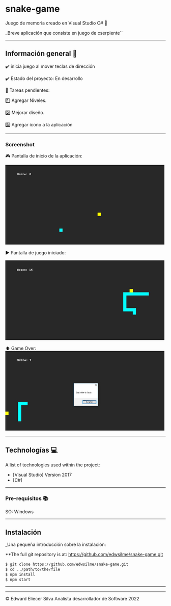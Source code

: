 # snake-game


Juego de memoria creado en Visual Studio C# :space_invader:

_Breve aplicación que consiste en juego de cserpiente``

***

## Información general :pencil:

:heavy_check_mark: inicia juego al mover teclas de dirección<p>
:heavy_check_mark: Estado del proyecto: En desarrollo

:mag_right: Tareas pendientes:<p>
:one: Agregar Niveles.<p>
:two: Mejorar diseño.<p>
:three: Agregar ícono a la aplicación

***

### Screenshot

  
:video_game: Pantalla de inicio de la aplicación:<p>
<img src="https://github.com/edwsilme/raw/blob/main/img-snake/img01.JPG" width="500">

:arrow_forward: Pantalla de juego iniciado:<p>
<img src="https://github.com/edwsilme/raw/blob/main/img-snake/img02.JPG" width="500">

:arrow_up: Game Over:<br>
<img src="https://github.com/edwsilme/raw/blob/main/img-snake/img03.JPG" width="500">

***

## Technologías :computer:

A list of technologies used within the project:
* [Visual Studio] Version 2017
* [C#]

***

### Pre-requisitos :books:

SO: Windows

***

## Instalación

_Una pequeña introducción sobre la instalación:
  
**The full git repository is at: <https://github.com/edwsilme/snake-game.git>

```
$ git clone https://github.com/edwsilme/snake-game.git
$ cd ../path/to/the/file
$ npm install
$ npm start
```

  
  
  
  
  
  
  
  
  
  
  
  
  
  
  
  
  
  
  
  
  
  
  
  
  
  
  
  
  
  
  
  
  
  
  
  
  
  
  
  
  
  
  
  
  
  
  
  
  
  
  
  
  
  
  
  
  
  
  
  
  
  
  
  
  
  
  
  
  
  
  
  
  
  
  
  
  
  
  
  
  
  
***
***
:copyright: Edward Eliecer Silva 
Analista desarrollador de Software 
2022
